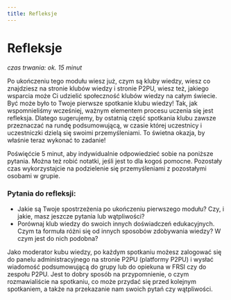 ```yaml
---
title: Refleksje
---
```

# Refleksje

*czas trwania: ok. 15 minut*

Po ukończeniu tego modułu wiesz już, czym są kluby wiedzy, wiesz co znajdziesz na stronie klubów wiedzy i stronie P2PU, wiesz też, jakiego wsparcia może Ci udzielić społeczność klubów wiedzy na całym świecie. Być może było to Twoje pierwsze spotkanie klubu wiedzy! Tak, jak wspomnieliśmy wcześniej, ważnym elementem procesu uczenia się jest refleksja. Dlatego sugerujemy, by ostatnią część spotkania klubu zawsze przeznaczać na rundę podsumowującą, w czasie której uczestnicy i uczestniczki dzielą się swoimi przemyśleniami. To świetna okazja, by właśnie teraz wykonać to zadanie!
 
Poświęćcie 5 minut, aby indywidualnie odpowiedzieć sobie na poniższe pytania. Można też robić notatki, jeśli jest to dla kogoś pomocne. Pozostały czas wykorzystajcie na podzielenie się przemyśleniami z pozostałymi osobami w grupie. 
### Pytania do refleksji:
* Jakie są Twoje spostrzeżenia po ukończeniu pierwszego modułu? Czy, i jakie, masz jeszcze pytania lub wątpliwości?
* Porównaj klub wiedzy do swoich innych doświadczeń edukacyjnych. Czym ta formuła różni się od innych sposobów zdobywania wiedzy? W czym jest do nich podobna?

Jako moderator kubu wiedzy, po każdym spotkaniu możesz zalogować się do panelu administracyjnego na stronie P2PU (platformy P2PU) i wysłać wiadomość podsumowującą do grupy lub do opiekuna w FRSI czy do zespołu P2PU. Jest to dobry sposób na przypomnienie, o czym rozmawialiście na spotkaniu, co może przydać się przed kolejnym spotkaniem, a także na przekazanie nam swoich pytań czy wątpliwości. 
